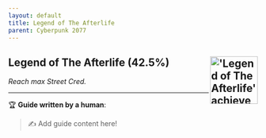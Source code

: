 ```yaml
---
layout: default
title: Legend of The Afterlife
parent: Cyberpunk 2077
---
```


## Legend of The Afterlife (42.5%) <img align="right" src="https://cdn.cloudflare.steamstatic.com/steamcommunity/public/images/apps/1091500/997859e0c89dda10f11a091a566999e68e6f9ce3.jpg" alt="'Legend of The Afterlife' achievement icon" width="96" height="96">

_Reach max Street Cred._

---

:trophy: **Guide written by a human**:

> :writing_hand: Add guide content here!

